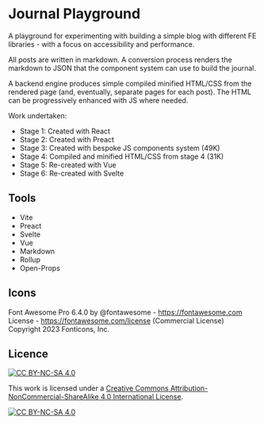 # Journal Playground

A playground for experimenting with building a simple blog with different FE libraries - with a focus on accessibility and performance.

All posts are written in markdown. A conversion process renders the markdown to JSON that the component system can use to build the journal.

A backend engine produces simple compiled minified HTML/CSS from the rendered page (and, eventually, separate pages for each post). The HTML can be progressively enhanced with JS where needed.

Work undertaken:

- Stage 1: Created with React
- Stage 2: Created with Preact
- Stage 3: Created with bespoke JS components system (49K)
- Stage 4: Compiled and minified HTML/CSS from stage 4 (31K)
- Stage 5: Re-created with Vue
- Stage 6: Re-created with Svelte

## Tools

- Vite
- Preact
- Svelte
- Vue
- Markdown
- Rollup
- Open-Props

## Icons

Font Awesome Pro 6.4.0 by @fontawesome - https://fontawesome.com License - https://fontawesome.com/license (Commercial License) Copyright 2023 Fonticons, Inc.

## Licence

[![CC BY-NC-SA 4.0][cc-by-nc-sa-shield]][cc-by-nc-sa]

This work is licensed under a
[Creative Commons Attribution-NonCommercial-ShareAlike 4.0 International License][cc-by-nc-sa].

[![CC BY-NC-SA 4.0][cc-by-nc-sa-image]][cc-by-nc-sa]

[cc-by-nc-sa]: http://creativecommons.org/licenses/by-nc-sa/4.0/
[cc-by-nc-sa-image]: https://licensebuttons.net/l/by-nc-sa/4.0/88x31.png
[cc-by-nc-sa-shield]: https://img.shields.io/badge/License-CC%20BY--NC--SA%204.0-lightgrey.svg
